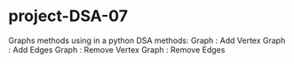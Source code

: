 # project-DSA-07
Graphs methods using in a python DSA 
methods:
Graph : Add Vertex
Graph : Add Edges
Graph : Remove Vertex
Graph : Remove Edges
